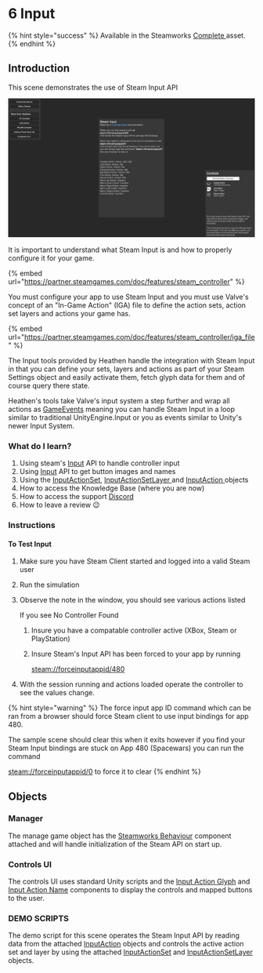 # 6 Input



{% hint style="success" %}
Available in the Steamworks [Complete ](https://assetstore.unity.com/packages/tools/utilities/ux-v2-complete-201905)asset.
{% endhint %}

## Introduction&#x20;

This scene demonstrates the use of Steam Input API

![](<../../../../.gitbook/assets/image (170) (1).png>)

It is important to understand what Steam Input is and how to properly configure it for your game.&#x20;

{% embed url="https://partner.steamgames.com/doc/features/steam_controller" %}

You must configure your app to use Steam Input and you must use Valve's concept of an "In-Game Action" (IGA) file to define the action sets, action set layers and actions your game has.

{% embed url="https://partner.steamgames.com/doc/features/steam_controller/iga_file" %}

The Input tools provided by Heathen handle the integration with Steam Input in that you can define your sets, layers and actions as part of your Steam Settings object and easily activate them, fetch glyph data for them and of course query there state.

Heathen's tools take Valve's input system a step further and wrap all actions as [GameEvents](../../../system-core/game-events.md) meaning you can handle Steam Input in a loop similar to traditional UnityEngine.Input or you as events similar to Unity's newer Input System.

### What do I learn?

1. Using steam's [Input](../../api/input.md) API to handle controller input
2. Using [Input](../../api/input.md) API to get button images and names
3. Using the [InputActionSet](../../objects/input-action-set.md), [InputActionSetLayer ](../../objects/input-action-set-layer.md)and [InputAction ](../../objects/input-action.md)objects
4. How to access the Knowledge Base (where you are now)
5. How to access the support [Discord ](https://discord.gg/6X3xrRc)
6. How to leave a review 😉

### Instructions

#### To Test Input

1. Make sure you have Steam Client started and logged into a valid Steam user
2. Run the simulation
3.  Observe the note in the window, you should see various actions listed

    If you see No Controller Found&#x20;

    1. Insure you have a compatable controller active (XBox, Steam or PlayStation)
    2.  Insure Steam's Input API has been forced to your app by running

        [steam://forceinputappid/480](steam://forceinputappid/480)
4. With the session running and actions loaded operate the controller to see the values change.

{% hint style="warning" %}
The force input app ID command which can be ran from a browser should force Steam client to use input bindings for app 480.



The sample scene should clear this when it exits however if you find your Steam Input bindings are stuck on App 480 (Spacewars) you can run the command

[steam://forceinputappid/0](steam://forceinputappid/0) to force it to clear&#x20;
{% endhint %}

## Objects

### Manager

The manage game object has the [Steamworks Behaviour](../../components/steamworks-behaviour.md) component attached and will handle initialization of the Steam API on start up.

### Controls UI

The controls UI uses standard Unity scripts and the [Input Action Glyph](../../components/input-action-glyph.md) and [Input Action Name](../../components/input-action-name.md) components to display the controls and mapped buttons to the user.

### DEMO SCRIPTS

The demo script for this scene operates the Steam Input API by reading data from the attached [InputAction](../../objects/input-action.md) objects and controls the active action set and layer by using the attached [InputActionSet](../../objects/input-action-set.md) and [InputActionSetLayer ](../../objects/input-action-set-layer.md)objects.&#x20;

